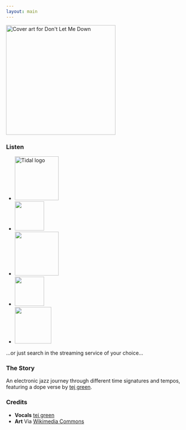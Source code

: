 ```yaml
---
layout: main
---
```


<div class="track__art">
<img src="{{site.url}}/images/dont-let-me-down-remix@600x600.jpg" alt="Cover art for Don't Let Me Down" width="300">
</div>
<div class="track__links">
	<h3>Listen</h3>
	<ul>
		<li><a href="https://tidal.com/browse/album/330726659">
			<img width="120" src="{{site.url}}/images/tidal_logo.png" alt="Tidal logo">
		</a></li>
		<li>
			<a href="https://open.spotify.com/album/2szrcEzaFRhTKeTrV6PM9m?si=xT8eWx4jT5OR2ao7DbchNg">
				<img src="{{site.url}}/images/spotify_logo_green.png" width="80">
			</a>
		</li>
		<li>
			<a href="https://soundcloud.com/ax-madwick/dont-let-me-down-remix-feat-tej-green">
				<img src="{{site.url}}/images/soundcloud_logo_2.png" width="120">
			</a>
		</li>
		<li>
			<a href="https://music.apple.com/us/album/dont-let-me-down-feat-tej-green-remix-single/1718015879">
				<img src="{{site.url}}/images/apple_music_logo.svg" width="80">
			</a>
		</li>
		<li>
			<a href="https://www.youtube.com/watch?v=FlJjak7JGYA">
				<img src="{{site.url}}/images/youtube_logo.svg" width="100">
			</a>
		</li>
	</ul>
	<p>...or just search in the streaming service of your choice...</p>
	<h3>The Story</h3>
	<p>
		An electronic jazz journey through different time signatures and tempos, featuring a dope verse by <a href="https://soundcloud.com/tejgreen">tej green</a>.
	</p>
	<h3>Credits</h3>
	<ul>
		<li><strong>Vocals</strong> <a href="https://soundcloud.com/tejgreen">tej green</a></li>
		<li><strong>Art</strong> Via <a href="https://commons.wikimedia.org/wiki/File:Picture_in_a_korean_exhibition_made_from_scraps_of_fabric.jpg">Wikimedia Commons</a></li>
	</ul>
</div>